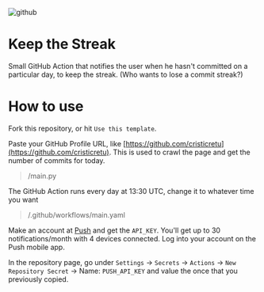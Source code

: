 ![github](https://user-images.githubusercontent.com/45521157/161111388-20e0a0b2-fb3e-4ec9-a8e5-2c890d68bf0b.png)
# Keep the Streak
Small GitHub Action that notifies the user when he hasn't committed on a particular day, to keep the streak. (Who wants to lose a commit streak?)

# How to use
Fork this repository, or hit `Use this template`.

Paste your GitHub Profile URL, like [https://github.com/cristicretu](https://github.com/cristicretu). This is used to crawl the page and get the number of commits for today.
> /main.py

The GitHub Action runs every day at 13:30 UTC, change it to whatever time you want
> /.github/workflows/main.yaml

Make an account at [Push](https://push.techulus.com) and get the `API_KEY`. You'll get up to 30 notifications/month with 4 devices connected. 
Log into your account on the Push mobile app.

In the repository page, go under `Settings` -> `Secrets` -> `Actions` -> `New Repository Secret` -> Name: `PUSH_API_KEY` and value the once that you previously copied.
